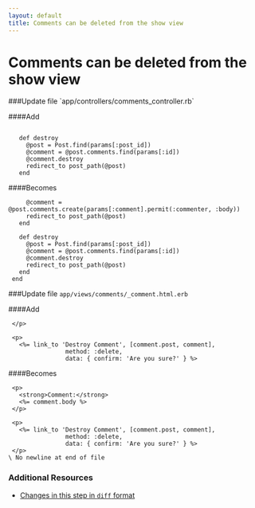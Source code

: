 ```yaml
---
layout: default
title: Comments can be deleted from the show view
---
```


<h1 id="main">Comments can be deleted from the show view</h1>
###Update file `app/controllers/comments_controller.rb`

####Add
```
 
   def destroy
     @post = Post.find(params[:post_id])
     @comment = @post.comments.find(params[:id])
     @comment.destroy
     redirect_to post_path(@post)
   end
```


####Becomes
```
     @comment = @post.comments.create(params[:comment].permit(:commenter, :body))
     redirect_to post_path(@post)
   end
 
   def destroy
     @post = Post.find(params[:post_id])
     @comment = @post.comments.find(params[:id])
     @comment.destroy
     redirect_to post_path(@post)
   end
 end

```


###Update file `app/views/comments/_comment.html.erb`

####Add
```
 </p>
 
 <p>
   <%= link_to 'Destroy Comment', [comment.post, comment],
                method: :delete,
                data: { confirm: 'Are you sure?' } %>
```


####Becomes
```
 <p>
   <strong>Comment:</strong>
   <%= comment.body %>
 </p>
 
 <p>
   <%= link_to 'Destroy Comment', [comment.post, comment],
                method: :delete,
                data: { confirm: 'Are you sure?' } %>
 </p>
\ No newline at end of file

```



### Additional Resources

* [Changes in this step in `diff` format](https://github.com/software-academy/rails_getting_started_bdd/commit/9e5dc158e719943ad07f3185dcdb5d3efce3a054)


